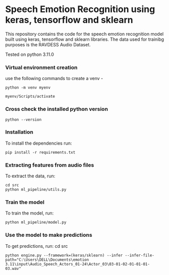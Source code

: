 # Speech Emotion Recognition using keras, tensorflow and sklearn

This repository contains the code for the speech emotion recognition model built using keras, tensorflow and sklearn libraries. The data used for trainibg purposes is the RAVDESS Audio Dataset.

Tested on python 3.11.0
### Virtual environment creation
use the following commands to create a venv -
```
python -m venv myenv
```
```
myenv/Scripts/activate
```

### Cross check the installed python version
```
python --version
```

### Installation
To install the dependencies run:
```
pip install -r requirements.txt
```

### Extracting features from audio files
To extract the data, run:
```
cd src
python ml_pipeline/utils.py
```

### Train the model
To train the model, run:
```
python ml_pipeline/model.py
```

### Use the model to make predictions
To get predictions, run:
cd src 
```
python engine.py --framework=(keras/sklearn) --infer --infer-file-path="C:\Users\DELL\Documents\emotion 3.11\input\Audio_Speech_Actors_01-24\Actor_03\03-01-02-01-01-01-03.wav"
```
